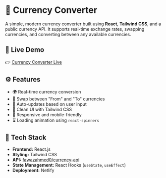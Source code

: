 # 💱 Currency Converter

A simple, modern currency converter built using **React**, **Tailwind CSS**, and a public currency API. It supports real-time exchange rates, swapping currencies, and converting between any available currencies.

## 🔗 Live Demo

👉 [Currency Converter Live](https://warm-belekoy-d96209.netlify.app)

## ⚙️ Features

- 🌍 Real-time currency conversion
- 🔄 Swap between "From" and "To" currencies
- 💸 Auto-updates based on user input
- 🎨 Clean UI with Tailwind CSS
- 📱 Responsive and mobile-friendly
- ⌛ Loading animation using `react-spinners`

## 🧠 Tech Stack

- **Frontend:** React.js
- **Styling:** Tailwind CSS
- **API:** [fawazahmed0/currency-api](https://github.com/fawazahmed0/currency-api)
- **State Management:** React Hooks (`useState`, `useEffect`)
- **Deployment:** Netlify

